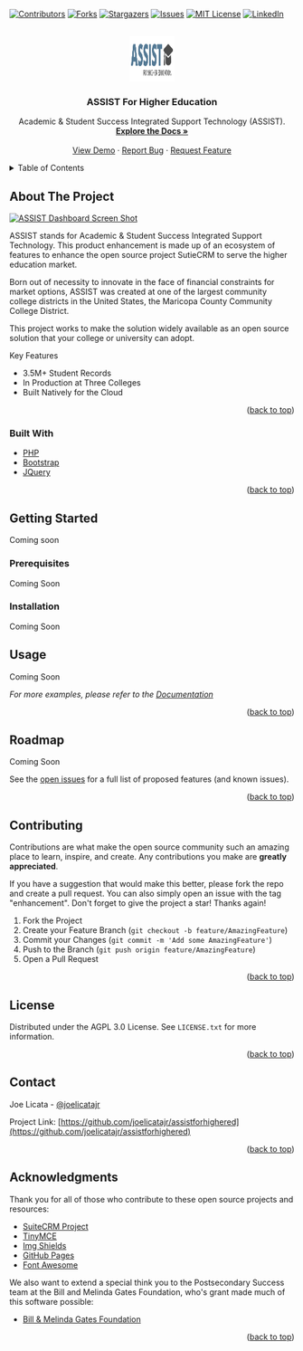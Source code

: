 <div id="top"></div>

<!-- PROJECT SHIELDS -->

[![Contributors][contributors-shield]][contributors-url]
[![Forks][forks-shield]][forks-url]
[![Stargazers][stars-shield]][stars-url]
[![Issues][issues-shield]][issues-url]
[![MIT License][license-shield]][license-url]
[![LinkedIn][linkedin-shield]][linkedin-url]

<!-- PROJECT LOGO -->
<br />
<div align="center">
  <a href="https://assistforhighered.org/">
    <img src="images/logo.png" alt="Logo" width="80" height="80">
  </a>

  <h3 align="center">ASSIST For Higher Education</h3>

  <p align="center">
    Academic & Student Success Integrated Support Technology (ASSIST).
    <br />
    <a href="#"><strong>Explore the Docs »</strong></a>
    <br />
    <br />
    <a href="#">View Demo</a>
    ·
    <a href="#">Report Bug</a>
    ·
    <a href="#">Request Feature</a>
  </p>
</div>

<!-- TABLE OF CONTENTS -->
<details>
  <summary>Table of Contents</summary>
  <ol>
    <li>
      <a href="#about-the-project">About The Project</a>
      <ul>
        <li><a href="#built-with">Built With</a></li>
      </ul>
    </li>
    <li>
      <a href="#getting-started">Getting Started</a>
      <ul>
        <li><a href="#prerequisites">Prerequisites</a></li>
        <li><a href="#installation">Installation</a></li>
      </ul>
    </li>
    <li><a href="#usage">Usage</a></li>
    <li><a href="#roadmap">Roadmap</a></li>
    <li><a href="#contributing">Contributing</a></li>
    <li><a href="#license">License</a></li>
    <li><a href="#contact">Contact</a></li>
    <li><a href="#acknowledgments">Acknowledgments</a></li>
  </ol>
</details>

<!-- ABOUT THE PROJECT -->
## About The Project

[![ASSIST Dashboard Screen Shot][product-screenshot]](https://assistforhighered.org/)

ASSIST stands for Academic & Student Success Integrated Support Technology. This product enhancement is made up of an ecosystem of features to enhance the open source project SutieCRM to serve the higher education market.

Born out of necessity to innovate in the face of financial constraints for market options, ASSIST was created at one of the largest community college districts in the United States, the Maricopa County Community College District. 

This project works to make the solution widely available as an open source solution that your college or university can adopt.

Key Features

* 3.5M+ Student Records
* In Production at Three Colleges
* Built Natively for the Cloud

<p align="right">(<a href="#top">back to top</a>)</p>

### Built With

* [PHP](https://php.net)
* [Bootstrap](https://getbootstrap.com)
* [JQuery](https://jquery.com)

<p align="right">(<a href="#top">back to top</a>)</p>

<!-- GETTING STARTED -->
## Getting Started

Coming soon

### Prerequisites

Coming Soon

### Installation

Coming Soon

<!-- USAGE EXAMPLES -->
## Usage

Coming Soon

_For more examples, please refer to the [Documentation](https://assistforhighered.org)_

<p align="right">(<a href="#top">back to top</a>)</p>

<!-- ROADMAP -->
## Roadmap

Coming Soon
<!--
- [x] Add Changelog
- [x] Add back to top links
- [ ] Add Additional Templates w/ Examples
- [ ] Add "components" document to easily copy & paste sections of the readme
- [ ] Multi-language Support
    - [ ] Chinese
    - [ ] Spanish

-->

See the [open issues](https://github.com/joelicatajr/assistforhighered/issues) for a full list of proposed features (and known issues).

<p align="right">(<a href="#top">back to top</a>)</p>

<!-- CONTRIBUTING -->
## Contributing

Contributions are what make the open source community such an amazing place to learn, inspire, and create. Any contributions you make are **greatly appreciated**.

If you have a suggestion that would make this better, please fork the repo and create a pull request. You can also simply open an issue with the tag "enhancement".
Don't forget to give the project a star! Thanks again!

1. Fork the Project
2. Create your Feature Branch (`git checkout -b feature/AmazingFeature`)
3. Commit your Changes (`git commit -m 'Add some AmazingFeature'`)
4. Push to the Branch (`git push origin feature/AmazingFeature`)
5. Open a Pull Request

<p align="right">(<a href="#top">back to top</a>)</p>

<!-- LICENSE -->
## License

Distributed under the AGPL 3.0 License. See `LICENSE.txt` for more information.

<p align="right">(<a href="#top">back to top</a>)</p>

<!-- CONTACT -->
## Contact

Joe Licata - [@joelicatajr](https://twitter.com/your_username)

Project Link: [https://github.com/joelicatajr/assistforhighered](https://github.com/joelicatajr/assistforhighered)

<p align="right">(<a href="#top">back to top</a>)</p>

<!-- ACKNOWLEDGMENTS -->
## Acknowledgments

Thank you for all of those who contribute to these open source projects and resources:

* [SuiteCRM Project](https://github.com/salesagility/SuiteCRM)
* [TinyMCE](https://github.com/tinymce/tinymce)
* [Img Shields](https://shields.io)
* [GitHub Pages](https://pages.github.com)
* [Font Awesome](https://fontawesome.com)

We also want to extend a special think you to the Postsecondary Success team at the Bill and Melinda Gates Foundation, who's grant made much of this software possible:

* [Bill & Melinda Gates Foundation](https://www.gatesfoundation.org/our-work/programs/us-program/postsecondary-success)

<p align="right">(<a href="#top">back to top</a>)</p>

<!-- MARKDOWN LINKS & IMAGES -->
<!-- https://www.markdownguide.org/basic-syntax/#reference-style-links -->
[contributors-shield]: https://img.shields.io/github/contributors/joelicatajr/assistforhighered.svg?style=for-the-badge
[contributors-url]: https://github.com/joelicatajr/assistforhighered/graphs/contributors
[forks-shield]: https://img.shields.io/github/forks/joelicatajr/assistforhighered.svg?style=for-the-badge
[forks-url]: https://github.com/joelicatajr/assistforhighered/network/members
[stars-shield]: https://img.shields.io/github/stars/joelicatajr/assistforhighered.svg?style=for-the-badge
[stars-url]: https://github.com/joelicatajr/assistforhighered/stargazers
[issues-shield]: https://img.shields.io/github/issues/joelicatajr/assistforhighered.svg?style=for-the-badge
[issues-url]: https://github.com/joelicatajr/assistforhighered/issues
[license-shield]: https://img.shields.io/github/license/joelicatajr/assistforhighered.svg?style=for-the-badge
[license-url]: https://github.com/joelicatajr/assistforhighered/blob/main/LICENSE
[linkedin-shield]: https://img.shields.io/badge/-LinkedIn-black.svg?style=for-the-badge&logo=linkedin&colorB=555
[linkedin-url]: https://linkedin.com/in/joelicatajr
[product-screenshot]: images/screenshot.png
